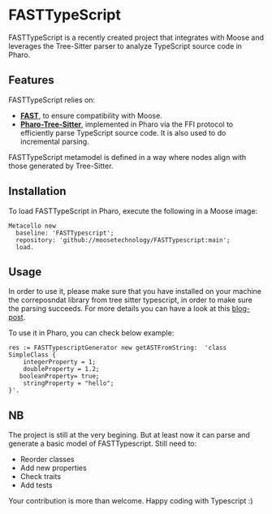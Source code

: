 # FASTTypeScript  

FASTTypeScript is a recently created project that integrates with Moose and leverages the Tree-Sitter parser to analyze TypeScript source code in Pharo.  

## Features  
FASTTypeScript relies on:  
- **[FAST][fast]**, to ensure compatibility with Moose.  
- **[Pharo-Tree-Sitter][pharo-tree-sitter]**, implemented in Pharo via the FFI protocol to efficiently parse TypeScript source code. It is also used to do incremental parsing.

FASTTypeScript metamodel is defined in a way where nodes align with those generated by Tree-Sitter.

## Installation  

To load FASTTypeScript in Pharo, execute the following in a Moose image:  

```smalltalk  
Metacello new  
  baseline: 'FASTTypescript';  
  repository: 'github://moosetechnology/FASTTypescript:main';  
  load.
```  

## Usage

In order to use it, please make sure that you have installed on your machine the correposndat library from tree sitter typescript, in order to make sure the parsing succeeds.
For more details you can have a look at this [blog-post][tree-sitter-blog].

To use it in Pharo, you can check below example:
```smalltalk  
res := FASTTypescriptGenerator new getASTFromString:  'class SimpleClass {
	integerProperty = 1;
  	doubleProperty = 1.2;  	
   booleanProperty= true;
  	stringProperty = "hello";
}'. 
```  

## NB

The project is still at the very begining. But at least now it can parse and generate a basic model of FASTTypescript.
Still need to:
- Reorder classes
- Add new properties
- Check traits
- Add tests

Your contribution is more than welcome.
Happy coding with Typescript :)

[fast]: https://github.com/moosetechnology/FAST 
[pharo-tree-sitter]: https://github.com/Evref-BL/Pharo-Tree-Sitter
[tree-sitter-blog]: https://github.com/moosetechnology/moosetechnology.github.io/blob/c2d6c85f8c2145380db7fc0ad9994640e97b635e/_drafts/2025-03-25-tree-sitter.md